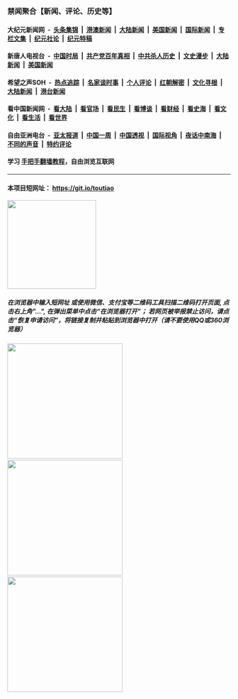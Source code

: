 ### 禁闻聚合【新闻、评论、历史等】

#### 大纪元新闻网 &nbsp;-&nbsp; [头条集锦](indexes/E头条集锦.md?t=03120031) &nbsp;|&nbsp; [港澳新闻](indexes/E港澳新闻.md?t=03120031)  &nbsp;|&nbsp; [大陆新闻](indexes/E大陆新闻.md?t=03120031) &nbsp;|&nbsp; [美国新闻](indexes/E美国新闻.md?t=03120031) &nbsp;|&nbsp; [国际新闻](indexes/E国际新闻.md?t=03120031) &nbsp;|&nbsp; [专栏文集](indexes/E专栏文集.md?t=03120031) &nbsp;|&nbsp; [纪元社论](indexes/E纪元社论.md?t=03120031) &nbsp;|&nbsp; [纪元特稿](indexes/E纪元特稿.md?t=03120031) 

#### 新唐人电视台 &nbsp;-&nbsp; [中国时局](indexes/N中国时局.md?t=03120031) &nbsp;|&nbsp; [共产党百年真相](indexes/N共产党百年真相.md?t=03120031) &nbsp;|&nbsp; [中共杀人历史](indexes/N中共杀人历史.md?t=03120031) &nbsp;|&nbsp; [文史漫步](indexes/N文史漫步.md?t=03120031) &nbsp;|&nbsp; [大陆新闻](indexes/N大陆新闻.md?t=03120031) &nbsp;|&nbsp; [美国新闻](indexes/N美国新闻.md?t=03120031)

#### 希望之声SOH &nbsp;-&nbsp; [热点追踪](indexes/H热点追踪.md?t=03120031) &nbsp;|&nbsp; [名家谈时事](indexes/H名家谈时事.md?t=03120031) &nbsp;|&nbsp; [个人评论](indexes/H个人评论.md?t=03120031)  &nbsp;|&nbsp; [红朝解密](indexes/H红朝解密.md?t=03120031) &nbsp;|&nbsp; [文化寻根](indexes/H文化寻根.md?t=03120031) &nbsp;|&nbsp; [大陆新闻](indexes/H大陆新闻.md?t=03120031) &nbsp;|&nbsp; [港台新闻](indexes/H港台新闻.md?t=03120031)

#### 看中国新闻网 &nbsp;-&nbsp; [看大陆](indexes/S看大陆.md?t=03120031) &nbsp;|&nbsp; [看官场](indexes/S看官场.md?t=03120031) &nbsp;|&nbsp; [看民生](indexes/S看民生.md?t=03120031)  &nbsp;|&nbsp; [看博谈](indexes/S看博谈.md?t=03120031) &nbsp;|&nbsp; [看财经](indexes/S看财经.md?t=03120031) &nbsp;|&nbsp; [看史海](indexes/S看史海.md?t=03120031) &nbsp;|&nbsp; [看文化](indexes/S看文化.md?t=03120031) &nbsp;|&nbsp; [看生活](indexes/S看生活.md?t=03120031) &nbsp;|&nbsp; [看世界](indexes/S看世界.md?t=03120031)

#### 自由亚洲电台 &nbsp;-&nbsp; [亚太报道](indexes/R亚太报道.md?t=03120031) &nbsp;|&nbsp; [中国一周](indexes/R中国一周.md?t=03120031) &nbsp;|&nbsp; [中国透视](indexes/R中国透视.md?t=03120031)  &nbsp;|&nbsp; [国际视角](indexes/R国际视角.md?t=03120031) &nbsp;|&nbsp; [夜话中南海](indexes/R夜话中南海.md?t=03120031) &nbsp;|&nbsp; [不同的声音](indexes/R不同的声音.md?t=03120031) &nbsp;|&nbsp; [特约评论](indexes/R特约评论.md?t=03120031)

#### 学习 [手把手翻墙教程](https://github.com/gfw-breaker/guides/wiki)，自由浏览互联网

----

#### 本项目短网址： https://git.io/toutiao
<img src="https://raw.githubusercontent.com/gfw-breaker/banned-news/master/scripts/img/qr.png" width="200px"/>  

##### 在浏览器中输入短网址 或使用微信、支付宝等二维码工具扫描二维码打开页面, 点击右上角"...", 在弹出菜单中点击“在浏览器打开”； 若网页被举报禁止访问，请点击“恢复申请访问”，将链接复制并粘贴到浏览器中打开（请不要使用QQ或360浏览器）

<img src="https://raw.githubusercontent.com/gfw-breaker/banned-news/master/scripts/img/1.png" width="260px"/> &nbsp; <img src="https://raw.githubusercontent.com/gfw-breaker/banned-news/master/scripts/img/2.png" width="260px"/> &nbsp; <img src="https://raw.githubusercontent.com/gfw-breaker/banned-news/master/scripts/img/3.png" width="260px"/>
